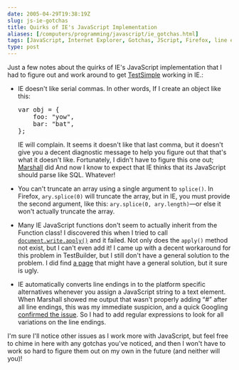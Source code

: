 ```yaml
--- 
date: 2005-04-29T19:38:19Z
slug: js-ie-gotchas
title: Quirks of IE's JavaScript Implementation
aliases: [/computers/programming/javascript/ie_gotchas.html]
tags: [JavaScript, Internet Explorer, Gotchas, JScript, Firefox, line endings, oxford comma]
type: post
---
```


<p>Just a few notes about the quirks of IE's JavaScript implementation that I
had to figure out and work around to
get <a href="/computers/programming/javascript/test_simple-0.03.html" title="TestSimple 0.03 Released">TestSimple</a> working in IE.:</p>

<ul>
  <li>
    <p>IE doesn't like serial commas. In other words, If I create an object
  like this:</p>
    <pre>var obj = {
    foo: &quot;yow&quot;,
    bar: &quot;bat&quot;,
};
</pre>
    <p>IE will complain. It seems it doesn't like that last comma, but it
    doesn't give you a decent diagnostic message to help you figure out that
    that's what it doesn't like. Fortunately, I didn't have to figure this one
    out; <a href="http://www.spastically.com/" title="Spastically">Marshall</a> did And now I know to expect that IE
    thinks that its JavaScript should parse like SQL. Whatever!</p>
  </li>
  <li>
    <p>You can't truncate an array using a single argument
      to <code>splice()</code>.  In Firefox, <code>ary.splice(0)</code> will
      truncate the array, but in IE, you must provide the second argument,
      like this: <code>ary.splice(0, ary.length)</code>&#x2014;or else it
      won't actually truncate the array.</p>
  </li>
  <li>
    <p>Many IE JavaScript functions don't seem to actually inherit from the
    Function class! I discovered this when I tried to
    call <a href="/computers/programming/javascript/apply_on_write.html" title="How do I Add apply() to IE JavaScript Functions?"><code>document.write.apply()</code></a> and it failed. Not only
    does the <code>apply()</code> method not exist, but I can't even add it!  I
    came up with a decent workaround for this problem in TestBuilder, but I
    still don't have a general solution to the problem. I did
    find <a href="http://www.technicalpursuit.com/documents_codingstds.html" title="TIBET&#8482; Coding Standards &amp; Sample Code">a page</a> that might
    have a general solution, but it sure is ugly.</p>
  </li>
  <li>
    <p>IE automatically converts line endings in to the platform specific
    alternatives whenever you assign a JavaScript string to a text element.
    When Marshall showed me output that wasn't properly adding <q>#</q> after
      all line endings, this was my immediate suspicion, and a quick Googling
      <a href="http://simon.incutio.com/archive/2004/02/17/lineEndings" title="Automatic line ending conversions in IE">confirmed the issue</a>. So I had to add regular expressions to look for all
      variations on the line endings.</p>
  </li>
</ul>

<p>I'm sure I'll notice other issues as I work more with JavaScript, but feel
free to chime in here with any gotchas you've noticed, and then I won't have
to work so hard to figure them out on my own in the future (and neither will
you)!</p>
